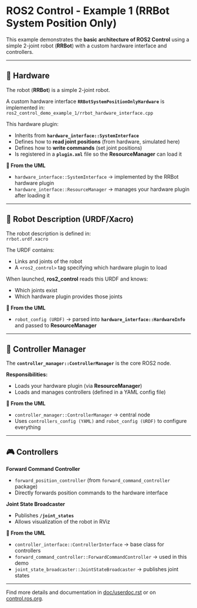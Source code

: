 # ROS2 Control - Example 1 (RRBot System Position Only)

This example demonstrates the **basic architecture of ROS2 Control** using a simple 2-joint robot (**RRBot**) with a custom hardware interface and controllers.

---

## 🚀 Hardware

The robot (**RRBot**) is a simple 2-joint robot.

A custom hardware interface **`RRBotSystemPositionOnlyHardware`** is implemented in:  
`ros2_control_demo_example_1/rrbot_hardware_interface.cpp`

This hardware plugin:

- Inherits from **`hardware_interface::SystemInterface`**
- Defines how to **read joint positions** (from hardware, simulated here)
- Defines how to **write commands** (set joint positions)
- Is registered in a **`plugin.xml`** file so the **ResourceManager** can load it

**📌 From the UML**  
- `hardware_interface::SystemInterface` → implemented by the RRBot hardware plugin  
- `hardware_interface::ResourceManager` → manages your hardware plugin after loading it  

---

## 🦾 Robot Description (URDF/Xacro)

The robot description is defined in:  
`rrbot.urdf.xacro`

The URDF contains:

- Links and joints of the robot  
- A `<ros2_control>` tag specifying which hardware plugin to load  

When launched, **ros2_control** reads this URDF and knows:

- Which joints exist  
- Which hardware plugin provides those joints  

**📌 From the UML**  
- `robot_config (URDF)` → parsed into **`hardware_interface::HardwareInfo`** and passed to **ResourceManager**  

---

## 🧩 Controller Manager

The **`controller_manager::ControllerManager`** is the core ROS2 node.  

**Responsibilities:**

- Loads your hardware plugin (via **ResourceManager**)  
- Loads and manages controllers (defined in a YAML config file)  

**📌 From the UML**  
- `controller_manager::ControllerManager` → central node  
- Uses `controllers_config (YAML)` and `robot_config (URDF)` to configure everything  

---

## 🎮 Controllers

**Forward Command Controller**  
- `forward_position_controller` (from `forward_command_controller` package)  
- Directly forwards position commands to the hardware interface  

**Joint State Broadcaster**  
- Publishes **`/joint_states`**  
- Allows visualization of the robot in RViz  

**📌 From the UML**  
- `controller_interface::ControllerInterface` → base class for controllers  
- `forward_command_controller::ForwardCommandController` → used in this demo  
- `joint_state_broadcaster::JointStateBroadcaster` → publishes joint states  

---

Find more details and documentation in [doc/userdoc.rst](doc/userdoc.rst) or on [control.ros.org](https://control.ros.org/master/doc/ros2_control_demos/example_1/doc/userdoc.html).


